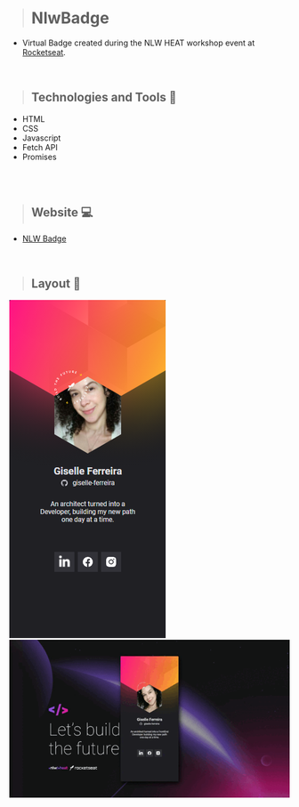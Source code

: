 ># NlwBadge

+ Virtual Badge created during the NLW HEAT workshop event at [Rocketseat](https://www.rocketseat.com.br/). 
 
<br>

>## Technologies and Tools 🧰
+ HTML
+ CSS
+ Javascript
+ Fetch API
+ Promises

<br>

<br>

>## Website 💻
+ [NLW Badge](https://todolist-vjs.netlify.app/)

<br>

>## Layout 🎥

<img src="https://github.com/giselle-ferreira/NlwBadge/blob/main/images/nlw-badge-giselle.png" />
<img src="https://github.com/giselle-ferreira/NlwBadge/blob/main/images/nlw-giselle.gif" />

>



